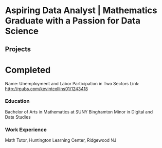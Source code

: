 # Aspiring Data Analyst | Mathematics Graduate with a Passion for Data Science

## Projects
# Completed
Name: Unemployment and Labor Participation in Two Sectors
Link: http://rpubs.com/kevintcollins01/1243418 




### Education
Bachelor of Arts in Mathematics at SUNY Binghamton
Minor in Digital and Data Studies


### Work Experience
Math Tutor, Huntington Learning Center, Ridgewood NJ


<!--
**kevintcollins01/kevintcollins01** is a ✨ _special_ ✨ repository because its `README.md` (this file) appears on your GitHub profile.

Here are some ideas to get you started:

- 🔭 I’m currently working on ...
- 🌱 I’m currently learning ...
- 👯 I’m looking to collaborate on ...
- 🤔 I’m looking for help with ...
- 💬 Ask me about ...
- 📫 How to reach me: ...
- 😄 Pronouns: ...
- ⚡ Fun fact: ...
-->
